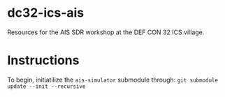 # dc32-ics-ais
Resources for the AIS SDR workshop at the DEF CON 32 ICS village.

# Instructions
To begin, initiatilize the `ais-simulator` submodule through:
```git submodule update --init --recursive```

